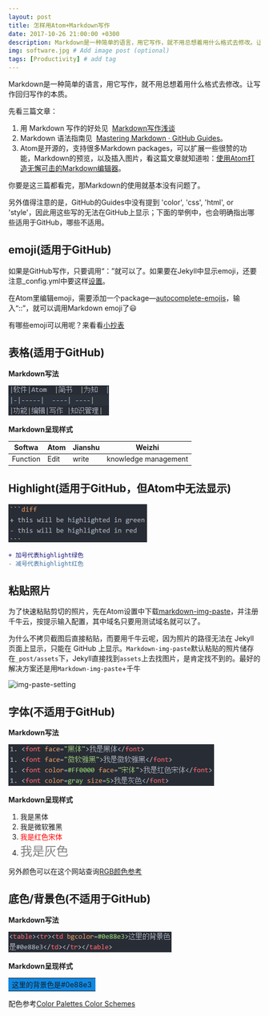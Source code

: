 ```yaml
---
layout: post
title: 怎样用Atom+Markdown写作
date: 2017-10-26 21:00:00 +0300
description: Markdown是一种简单的语言，用它写作，就不用总想着用什么格式去修改。让写作回归写作的本质。 # Add post description (optional)
img: software.jpg # Add image post (optional)
tags: [Productivity] # add tag
---
```


Markdown是一种简单的语言，用它写作，就不用总想着用什么格式去修改。让写作回归写作的本质。

先看三篇文章：
1. 用 Markdown 写作的好处见  [Markdown写作浅谈](http://mp.weixin.qq.com/s/HsPZLl60vjbEKEbT2HHH7A)
2. Markdown 语法指南见  [Mastering Markdown · GitHub Guides](https://guides.github.com/features/mastering-markdown/)。
3. Atom是开源的，支持很多Markdown packages，可以扩展一些很赞的功能，Markdown的预览，以及插入图片，看这篇文章就知道啦：[使用Atom打造无懈可击的Markdown编辑器](http://www.cnblogs.com/libin-1/p/6638165.html)。

你要是这三篇都看完，那Markdown的使用就基本没有问题了。

另外值得注意的是，GitHub的Guides中没有提到 'color', 'css', 'html', or 'style'，因此用这些写的无法在GitHub上显示；下面的举例中，也会明确指出哪些适用于GitHub，哪些不适用。

## emoji(适用于GitHub)

  如果是GitHub写作，只要调用“：”就可以了。如果要在Jekyll中显示emoji，还要注意_config.yml中要这样[设置](https://help.github.com/articles/emoji-on-github-pages/)。

  在Atom里编辑emoji，需要添加一个package—[autocomplete-emojis](https://atom.io/packages/autocomplete-emojis)，输入“::”，就可以调用Markdown emoji了:smiley:

有哪些emoji可以用呢？来看看[小抄表](https://www.webpagefx.com/tools/emoji-cheat-sheet/)

## 表格(适用于GitHub)
  **Markdown写法**

  ![table](https://github.com/Marina-Ma/Marina-Ma.github.io/blob/master/assets/img/markdown-img-paste-20171026113646668.png?raw=true)

  **Markdown呈现样式**

  |Softwa|Atom  |Jianshu|Weizhi|
  |------|------|------| ----|
  |Function|Edit|write |knowledge management|

## Highlight(适用于GitHub，但Atom中无法显示)

![Highlight](https://github.com/Marina-Ma/Marina-Ma.github.io/blob/master/assets/img/markdown-img-paste-20171026133106904.png?raw=true)

```diff
+ 加号代表highlight绿色
- 减号代表highlight红色
```

## 粘贴照片

为了快速粘贴剪切的照片，先在Atom设置中下载[markdown-img-paste](https://atom.io/packages/markdown-img-paste)，并注册千牛云，按提示输入配置，其中域名只要用测试域名就可以了。

为什么不拷贝截图后直接粘贴，而要用千牛云呢，因为照片的路径无法在 Jekyll 页面上显示，只能在 GitHub 上显示。```Markdown-img-paste```默认粘贴的照片储存在```_post/assets```下，Jekyll直接找到```assets```上去找图片，是肯定找不到的。最好的解决方案还是用```Markdown-img-paste```+千牛

![img-paste-setting](http://oysqcklir.bkt.clouddn.com/markdown-img-paste-20171103004943248.png)


## 字体(不适用于GitHub)

  **Markdown写法**

![font](https://github.com/Marina-Ma/Marina-Ma.github.io/blob/master/assets/img/markdown-img-paste-2017102612053162.png?raw=true)

  **Markdown呈现样式**

  1. <font face="黑体">我是黑体</font>
  1. <font face="微软雅黑">我是微软雅黑</font>
  1. <font color=#FF0000 face="宋体">我是红色宋体</font>
  1. <font color=gray size=5>我是灰色</font>

  另外颜色可以在这个网站查询[RGB颜色参考](http://tool.oschina.net/commons?type=3)

## 底色/背景色(不适用于GitHub)

  **Markdown写法**

![背景色](https://github.com/Marina-Ma/Marina-Ma.github.io/blob/master/assets/img/markdown-img-paste-20171026125110889.png?raw=true)

  **Markdown呈现样式**
  <table><tr><td bgcolor=#0e88e3>这里的背景色是#0e88e3</td></tr></table>

  配色参考[Color Palettes Color Schemes](http://www.color-hex.com/color-palettes/)

